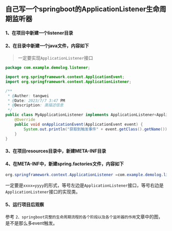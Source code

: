 ## 自己写一个springboot的ApplicationListener生命周期监听器



#### 1、在项目中新建一个listener目录



#### 2、在目录中新建一个java文件，内容如下

> 一定要实现`ApplicationListener`接口

```java
package com.example.demolog.listener;

import org.springframework.context.ApplicationEvent;
import org.springframework.context.ApplicationListener;

/**
 * @Auther: tangwei
 * @Date: 2023/7/7 3:47 PM
 * @Description: 类描述信息
 */
public class MyApplicationListener implements ApplicationListener<ApplicationEvent> {
    @Override
    public void onApplicationEvent(ApplicationEvent event) {
        System.out.println("获取到触发事件" + event.getClass().getName());
    }
}

```





#### 3、在项目resources目录中，新建META-INF目录



#### 4、在META-INF中，新建spring.factories文件，内容如下

```java
org.springframework.context.ApplicationListener =com.example.demolog.listener.MyApplicationListener
```

一定要是`xxxx=yyyy`的形式，等号左边是`ApplicationListener`接口，等号右边是`ApplicationListener`接口的实现类。



#### 5、运行项目后观察

参考 `2、springboot完整的生命周期流程的各个阶段以及各个监听器的作用`文章中的图，是不是那么多event触发。